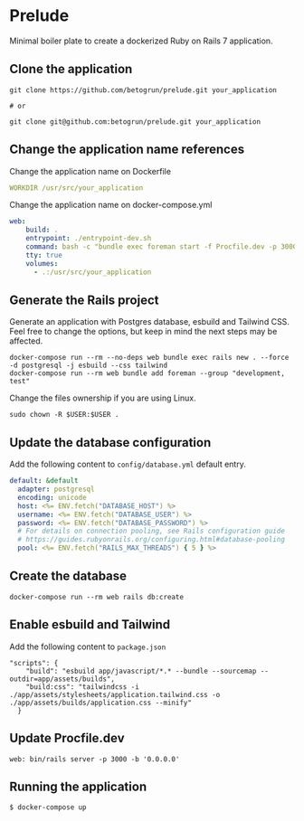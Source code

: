 # Prelude

Minimal boiler plate to create a dockerized Ruby on Rails 7 application.

## Clone the application
```
git clone https://github.com/betogrun/prelude.git your_application

# or

git clone git@github.com:betogrun/prelude.git your_application
```

## Change the application name references

Change the application name on Dockerfile

```yml
WORKDIR /usr/src/your_application
```

Change the application name on docker-compose.yml

```yml
web:
    build: .
    entrypoint: ./entrypoint-dev.sh
    command: bash -c "bundle exec foreman start -f Procfile.dev -p 3000"
    tty: true
    volumes:
      - .:/usr/src/your_application

```

## Generate the Rails project

Generate an application with Postgres database, esbuild and Tailwind CSS.
Feel free to change the options, but keep in mind the next steps may be affected.

```
docker-compose run --rm --no-deps web bundle exec rails new . --force -d postgresql -j esbuild --css tailwind 
docker-compose run --rm web bundle add foreman --group "development, test"
```

Change the files ownership if you are using Linux.
```
sudo chown -R $USER:$USER .
```

## Update the database configuration

Add the following content to `config/database.yml` default entry.

```yml
default: &default
  adapter: postgresql
  encoding: unicode
  host: <%= ENV.fetch("DATABASE_HOST") %>
  username: <%= ENV.fetch("DATABASE_USER") %>
  password: <%= ENV.fetch("DATABASE_PASSWORD") %>
  # For details on connection pooling, see Rails configuration guide
  # https://guides.rubyonrails.org/configuring.html#database-pooling
  pool: <%= ENV.fetch("RAILS_MAX_THREADS") { 5 } %>
```

## Create the database
```
docker-compose run --rm web rails db:create
```

## Enable esbuild and Tailwind

Add the following content to `package.json`

```
"scripts": {
    "build": "esbuild app/javascript/*.* --bundle --sourcemap --outdir=app/assets/builds",
    "build:css": "tailwindcss -i ./app/assets/stylesheets/application.tailwind.css -o ./app/assets/builds/application.css --minify"
  }
```

## Update Procfile.dev
```
web: bin/rails server -p 3000 -b '0.0.0.0'
```

## Running the application
```
$ docker-compose up
```


